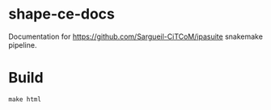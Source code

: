 # shape-ce-docs

Documentation for https://github.com/Sargueil-CiTCoM/ipasuite snakemake pipeline.

# Build
```make html```
